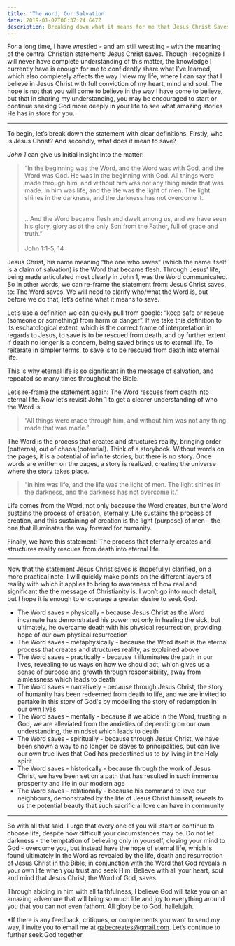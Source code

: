 ```yaml
---
title: 'The Word, Our Salvation'
date: 2019-01-02T00:37:24.647Z
description: Breaking down what it means for me that Jesus Christ Saves.
---
```

For a long time, I have wrestled - and am still wrestling - with the meaning of the central Christian statement: Jesus Christ saves. Though I recognize I will never have complete understanding of this matter, the knowledge I currently have is enough for me to confidently share what I’ve learned, which also completely affects the way I view my life, where I can say that I believe in Jesus Christ with full conviction of my heart, mind and soul. The hope is not that you will come to believe in the way I have come to believe, but that in sharing my understanding, you may be encouraged to start or continue seeking God more deeply in your life to see what amazing stories He has in store for you.

---

To begin, let’s break down the statement with clear definitions. Firstly, who is Jesus Christ? And secondly, what does it mean to save?

*John 1* can give us initial insight into the matter:

> “In the beginning was the Word, and the Word was with God, and the Word was God. He was in the beginning with God. All things were made through him, and without him was not any thing made that was made. In him was life, and the life was the light of men. The light shines in the darkness, and the darkness has not overcome it.
>
> <br>
> ...And the Word became flesh and dwelt among us, and we have seen his glory, glory as of the only Son from the Father, full of grace and truth.”
>
> <br>
> <br>
> John 1:1-5, 14

Jesus Christ, his name meaning “the one who saves” (which the name itself is a claim of salvation) is the Word that became flesh. Through Jesus’ life, being made articulated most clearly in John 1, was the Word communicated. So in other words, we can re-frame the statement from: Jesus Christ saves, to: The Word saves. We will need to clarify who/what the Word is, but before we do that, let’s define what it means to save.

Let’s use a definition we can quickly pull from google: “keep safe or rescue (someone or something) from harm or danger”. If we take this definition to its eschatological extent, which is the correct frame of interpretation in regards to Jesus, to save is to be rescued from death, and by further extent if death no longer is a concern, being saved brings us to eternal life. To reiterate in simpler terms, to save is to be rescued from death into eternal life.

This is why eternal life is so significant in the message of salvation, and repeated so many times throughout the Bible.

Let’s re-frame the statement again: The Word rescues from death into eternal life. Now let’s revisit John 1 to get a clearer understanding of who the Word is.

> “All things were made through him, and without him was not any thing made that was made.” 

The Word is the process that creates and structures reality, bringing order (patterns), out of chaos (potential). Think of a storybook. Without words on the pages, it is a potential of infinite stories, but there is no story. Once words are written on the pages, a story is realized, creating the universe where the story takes place.

> “In him was life, and the life was the light of men. The light shines in the darkness, and the darkness has not overcome it.”

Life comes from the Word, not only because the Word creates, but the Word sustains the process of creation, eternally. Life sustains the process of creation, and this sustaining of creation is the light (purpose) of men - the one that illuminates the way forward for humanity.

Finally, we have this statement: The process that eternally creates and structures reality rescues from death into eternal life.

---

Now that the statement Jesus Christ saves is (hopefully) clarified, on a more practical note, I will quickly make points on the different layers of reality with which it applies to bring to awareness of how real and significant the the message of Christianity is. I won’t go into much detail, but I hope it is enough to encourage a greater desire to seek God.

- The Word saves - physically - because Jesus Christ as the Word incarnate has demonstrated his power not only in healing the sick, but ultimately, he overcame death with his physical resurrection, providing hope of our own physical resurrection
- The Word saves - metaphysically - because the Word itself is the eternal process that creates and structures reality, as explained above
- The Word saves - practically - because it illuminates the path in our lives, revealing to us ways on how we should act, which gives us a sense of purpose and growth through responsibility, away from aimlessness which leads to death
- The Word saves - narratively - because through Jesus Christ, the story of humanity has been redeemed from death to life, and we are invited to partake in this story of God's by modelling the story of redemption in our own lives
- The Word saves - mentally - because if we abide in the Word, trusting in God, we are alleviated from the anxieties of depending on our own understanding, the mindset which leads to death
- The Word saves - spiritually - because through Jesus Christ, we have been shown a way to no longer be slaves to principalities, but can live our own true lives that God has predestined us to by living in the Holy spirit
- The Word saves - historically - because through the work of Jesus Christ, we have been set on a path that has resulted in such immense prosperity and life in our modern age
- The Word saves - relationally - because his command to love our neighbours, demonstrated by the life of Jesus Christ himself, reveals to us the potential beauty that such sacrificial love can have in community

---

So with all that said, I urge that every one of you will start or continue to choose life, despite how difficult your circumstances may be. Do not let darkness - the temptation of believing only in yourself, closing your mind to God  - overcome you, but instead have the hope of eternal life, which is found ultimately in the Word as revealed by the life, death and resurrection of Jesus Christ in the Bible, in conjunction with the Word that God reveals in your own life when you trust and seek Him. Believe with all your heart, soul and mind that Jesus Christ, the Word of God, saves. 

Through abiding in him with all faithfulness, I believe God will take you on an amazing adventure that will bring so much life and joy to everything around you that you can not even fathom. All glory be to God, hallelujah.

*If there is any feedback, critiques, or complements you want to send my way, I invite you to email me at gabecreates@gmail.com. Let’s continue to further seek God together.
